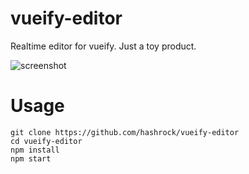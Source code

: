 # vueify-editor
Realtime editor for vueify. Just a toy product.

![screenshot](https://qiita-image-store.s3.amazonaws.com/0/32596/16ed6692-eeec-6dd5-81c0-67f758440a8a.gif)


# Usage

```
git clone https://github.com/hashrock/vueify-editor
cd vueify-editor
npm install
npm start
```
